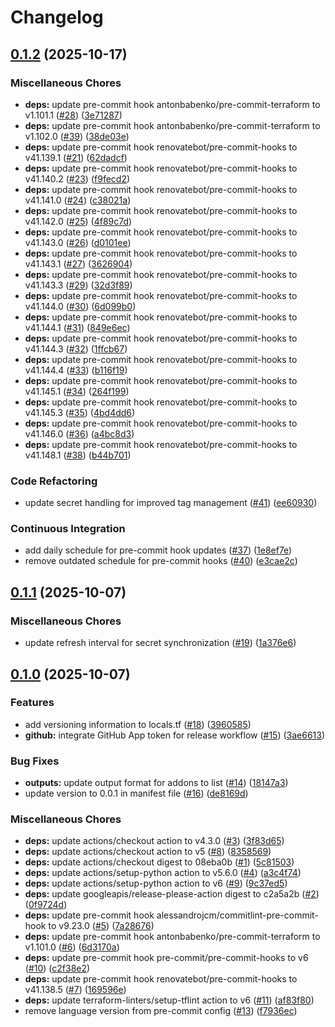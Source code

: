 # Changelog

## [0.1.2](https://github.com/opzkit/terraform-aws-k8s-addons-argocd-cluster-secrets/compare/v0.1.1...v0.1.2) (2025-10-17)


### Miscellaneous Chores

* **deps:** update pre-commit hook antonbabenko/pre-commit-terraform to v1.101.1 ([#28](https://github.com/opzkit/terraform-aws-k8s-addons-argocd-cluster-secrets/issues/28)) ([3e71287](https://github.com/opzkit/terraform-aws-k8s-addons-argocd-cluster-secrets/commit/3e712870cdc881e55893c48259c173c2f6514d18))
* **deps:** update pre-commit hook antonbabenko/pre-commit-terraform to v1.102.0 ([#39](https://github.com/opzkit/terraform-aws-k8s-addons-argocd-cluster-secrets/issues/39)) ([38de03e](https://github.com/opzkit/terraform-aws-k8s-addons-argocd-cluster-secrets/commit/38de03e21f2eaae82619f9312f06633055771bf9))
* **deps:** update pre-commit hook renovatebot/pre-commit-hooks to v41.139.1 ([#21](https://github.com/opzkit/terraform-aws-k8s-addons-argocd-cluster-secrets/issues/21)) ([62dadcf](https://github.com/opzkit/terraform-aws-k8s-addons-argocd-cluster-secrets/commit/62dadcf4abc4fbebe37205cd03729051eebc22cc))
* **deps:** update pre-commit hook renovatebot/pre-commit-hooks to v41.140.2 ([#23](https://github.com/opzkit/terraform-aws-k8s-addons-argocd-cluster-secrets/issues/23)) ([f9fecd2](https://github.com/opzkit/terraform-aws-k8s-addons-argocd-cluster-secrets/commit/f9fecd22df985759e17de620a2099739f3e93e43))
* **deps:** update pre-commit hook renovatebot/pre-commit-hooks to v41.141.0 ([#24](https://github.com/opzkit/terraform-aws-k8s-addons-argocd-cluster-secrets/issues/24)) ([c38021a](https://github.com/opzkit/terraform-aws-k8s-addons-argocd-cluster-secrets/commit/c38021a6d1f69d78554b0281a4968cffcb0e506c))
* **deps:** update pre-commit hook renovatebot/pre-commit-hooks to v41.142.0 ([#25](https://github.com/opzkit/terraform-aws-k8s-addons-argocd-cluster-secrets/issues/25)) ([4f89c7d](https://github.com/opzkit/terraform-aws-k8s-addons-argocd-cluster-secrets/commit/4f89c7dfea66fa9e1c710b92466c0ded3abe9c8c))
* **deps:** update pre-commit hook renovatebot/pre-commit-hooks to v41.143.0 ([#26](https://github.com/opzkit/terraform-aws-k8s-addons-argocd-cluster-secrets/issues/26)) ([d0101ee](https://github.com/opzkit/terraform-aws-k8s-addons-argocd-cluster-secrets/commit/d0101ee9d4cda0cab6da28b505aec5a89ac95603))
* **deps:** update pre-commit hook renovatebot/pre-commit-hooks to v41.143.1 ([#27](https://github.com/opzkit/terraform-aws-k8s-addons-argocd-cluster-secrets/issues/27)) ([3626904](https://github.com/opzkit/terraform-aws-k8s-addons-argocd-cluster-secrets/commit/362690405c381050dd627fde2f753f263a0f727e))
* **deps:** update pre-commit hook renovatebot/pre-commit-hooks to v41.143.3 ([#29](https://github.com/opzkit/terraform-aws-k8s-addons-argocd-cluster-secrets/issues/29)) ([32d3f89](https://github.com/opzkit/terraform-aws-k8s-addons-argocd-cluster-secrets/commit/32d3f892cbb9045dc13e4806066aa3be9855c065))
* **deps:** update pre-commit hook renovatebot/pre-commit-hooks to v41.144.0 ([#30](https://github.com/opzkit/terraform-aws-k8s-addons-argocd-cluster-secrets/issues/30)) ([6d099b0](https://github.com/opzkit/terraform-aws-k8s-addons-argocd-cluster-secrets/commit/6d099b00e509a77c96423fa2fbec1f37a2d11d4d))
* **deps:** update pre-commit hook renovatebot/pre-commit-hooks to v41.144.1 ([#31](https://github.com/opzkit/terraform-aws-k8s-addons-argocd-cluster-secrets/issues/31)) ([849e6ec](https://github.com/opzkit/terraform-aws-k8s-addons-argocd-cluster-secrets/commit/849e6eccd1b7d29cd507976d0933f84b95d19280))
* **deps:** update pre-commit hook renovatebot/pre-commit-hooks to v41.144.3 ([#32](https://github.com/opzkit/terraform-aws-k8s-addons-argocd-cluster-secrets/issues/32)) ([1ffcb67](https://github.com/opzkit/terraform-aws-k8s-addons-argocd-cluster-secrets/commit/1ffcb67ffdeb33b970be40b2773b4a943be8c3cb))
* **deps:** update pre-commit hook renovatebot/pre-commit-hooks to v41.144.4 ([#33](https://github.com/opzkit/terraform-aws-k8s-addons-argocd-cluster-secrets/issues/33)) ([b116f19](https://github.com/opzkit/terraform-aws-k8s-addons-argocd-cluster-secrets/commit/b116f19a2bea5f10c8ff9532a8ef00e46363202c))
* **deps:** update pre-commit hook renovatebot/pre-commit-hooks to v41.145.1 ([#34](https://github.com/opzkit/terraform-aws-k8s-addons-argocd-cluster-secrets/issues/34)) ([264f199](https://github.com/opzkit/terraform-aws-k8s-addons-argocd-cluster-secrets/commit/264f199f79f7a00d538b794de3a2af2540aa68c1))
* **deps:** update pre-commit hook renovatebot/pre-commit-hooks to v41.145.3 ([#35](https://github.com/opzkit/terraform-aws-k8s-addons-argocd-cluster-secrets/issues/35)) ([4bd4dd6](https://github.com/opzkit/terraform-aws-k8s-addons-argocd-cluster-secrets/commit/4bd4dd6f98f18da9275343ce3165ba22e0301695))
* **deps:** update pre-commit hook renovatebot/pre-commit-hooks to v41.146.0 ([#36](https://github.com/opzkit/terraform-aws-k8s-addons-argocd-cluster-secrets/issues/36)) ([a4bc8d3](https://github.com/opzkit/terraform-aws-k8s-addons-argocd-cluster-secrets/commit/a4bc8d3d362540349e757cac717eeceb72eddbb1))
* **deps:** update pre-commit hook renovatebot/pre-commit-hooks to v41.148.1 ([#38](https://github.com/opzkit/terraform-aws-k8s-addons-argocd-cluster-secrets/issues/38)) ([b44b701](https://github.com/opzkit/terraform-aws-k8s-addons-argocd-cluster-secrets/commit/b44b70182892ef0b8180ba9fbff0c4d0ace3bd5b))


### Code Refactoring

* update secret handling for improved tag management ([#41](https://github.com/opzkit/terraform-aws-k8s-addons-argocd-cluster-secrets/issues/41)) ([ee60930](https://github.com/opzkit/terraform-aws-k8s-addons-argocd-cluster-secrets/commit/ee609306faad6b7c8afa8eebb6c3004d553252d7))


### Continuous Integration

* add daily schedule for pre-commit hook updates ([#37](https://github.com/opzkit/terraform-aws-k8s-addons-argocd-cluster-secrets/issues/37)) ([1e8ef7e](https://github.com/opzkit/terraform-aws-k8s-addons-argocd-cluster-secrets/commit/1e8ef7e948c6612d9964f4527983a75bcfb42b85))
* remove outdated schedule for pre-commit hooks ([#40](https://github.com/opzkit/terraform-aws-k8s-addons-argocd-cluster-secrets/issues/40)) ([e3cae2c](https://github.com/opzkit/terraform-aws-k8s-addons-argocd-cluster-secrets/commit/e3cae2c116d5b41a01a39f0581a731ab1f74a665))

## [0.1.1](https://github.com/opzkit/terraform-aws-k8s-addons-argocd-cluster-secrets/compare/v0.1.0...v0.1.1) (2025-10-07)


### Miscellaneous Chores

* update refresh interval for secret synchronization ([#19](https://github.com/opzkit/terraform-aws-k8s-addons-argocd-cluster-secrets/issues/19)) ([1a376e6](https://github.com/opzkit/terraform-aws-k8s-addons-argocd-cluster-secrets/commit/1a376e6105e1b91966bb13c8d8a810f62622886b))

## [0.1.0](https://github.com/opzkit/terraform-aws-k8s-addons-argocd-cluster-secrets/compare/v0.0.1...v0.1.0) (2025-10-07)


### Features

* add versioning information to locals.tf ([#18](https://github.com/opzkit/terraform-aws-k8s-addons-argocd-cluster-secrets/issues/18)) ([3960585](https://github.com/opzkit/terraform-aws-k8s-addons-argocd-cluster-secrets/commit/39605857f5cd101bce4dfa329189023013b7d0c1))
* **github:** integrate GitHub App token for release workflow ([#15](https://github.com/opzkit/terraform-aws-k8s-addons-argocd-cluster-secrets/issues/15)) ([3ae6613](https://github.com/opzkit/terraform-aws-k8s-addons-argocd-cluster-secrets/commit/3ae6613132bef5d149fdfdcb23b84dc5a305e975))


### Bug Fixes

* **outputs:** update output format for addons to list ([#14](https://github.com/opzkit/terraform-aws-k8s-addons-argocd-cluster-secrets/issues/14)) ([18147a3](https://github.com/opzkit/terraform-aws-k8s-addons-argocd-cluster-secrets/commit/18147a37214cb7a0a27a9f501309adc7358b52cd))
* update version to 0.0.1 in manifest file ([#16](https://github.com/opzkit/terraform-aws-k8s-addons-argocd-cluster-secrets/issues/16)) ([de8169d](https://github.com/opzkit/terraform-aws-k8s-addons-argocd-cluster-secrets/commit/de8169d778e7d7855cd6e3efa9afae15f4589a24))


### Miscellaneous Chores

* **deps:** update actions/checkout action to v4.3.0 ([#3](https://github.com/opzkit/terraform-aws-k8s-addons-argocd-cluster-secrets/issues/3)) ([3f83d65](https://github.com/opzkit/terraform-aws-k8s-addons-argocd-cluster-secrets/commit/3f83d65541f2eb697da89661d1692ef37025e9bb))
* **deps:** update actions/checkout action to v5 ([#8](https://github.com/opzkit/terraform-aws-k8s-addons-argocd-cluster-secrets/issues/8)) ([8358569](https://github.com/opzkit/terraform-aws-k8s-addons-argocd-cluster-secrets/commit/8358569ceb3a6750426dd126ac1790ec25972230))
* **deps:** update actions/checkout digest to 08eba0b ([#1](https://github.com/opzkit/terraform-aws-k8s-addons-argocd-cluster-secrets/issues/1)) ([5c81503](https://github.com/opzkit/terraform-aws-k8s-addons-argocd-cluster-secrets/commit/5c81503b1b27b1a3f8d9998de0554687eb165325))
* **deps:** update actions/setup-python action to v5.6.0 ([#4](https://github.com/opzkit/terraform-aws-k8s-addons-argocd-cluster-secrets/issues/4)) ([a3c4f74](https://github.com/opzkit/terraform-aws-k8s-addons-argocd-cluster-secrets/commit/a3c4f74ed9f0072a79e0b48c32ca44f3e12e4181))
* **deps:** update actions/setup-python action to v6 ([#9](https://github.com/opzkit/terraform-aws-k8s-addons-argocd-cluster-secrets/issues/9)) ([9c37ed5](https://github.com/opzkit/terraform-aws-k8s-addons-argocd-cluster-secrets/commit/9c37ed5288a4e0db88e420a9b46be329f52cb29e))
* **deps:** update googleapis/release-please-action digest to c2a5a2b ([#2](https://github.com/opzkit/terraform-aws-k8s-addons-argocd-cluster-secrets/issues/2)) ([0f9724d](https://github.com/opzkit/terraform-aws-k8s-addons-argocd-cluster-secrets/commit/0f9724db3bfc5fa38b82b1137b727494cafd2a89))
* **deps:** update pre-commit hook alessandrojcm/commitlint-pre-commit-hook to v9.23.0 ([#5](https://github.com/opzkit/terraform-aws-k8s-addons-argocd-cluster-secrets/issues/5)) ([7a28676](https://github.com/opzkit/terraform-aws-k8s-addons-argocd-cluster-secrets/commit/7a286762b4408fd51665cfda7bbb834ce8343a96))
* **deps:** update pre-commit hook antonbabenko/pre-commit-terraform to v1.101.0 ([#6](https://github.com/opzkit/terraform-aws-k8s-addons-argocd-cluster-secrets/issues/6)) ([6d3170a](https://github.com/opzkit/terraform-aws-k8s-addons-argocd-cluster-secrets/commit/6d3170a21bf7eea0696e3e22e6faafd8fd5fa2d8))
* **deps:** update pre-commit hook pre-commit/pre-commit-hooks to v6 ([#10](https://github.com/opzkit/terraform-aws-k8s-addons-argocd-cluster-secrets/issues/10)) ([c2f38e2](https://github.com/opzkit/terraform-aws-k8s-addons-argocd-cluster-secrets/commit/c2f38e23f7a43825b2fd17d73edb29f13fc947cc))
* **deps:** update pre-commit hook renovatebot/pre-commit-hooks to v41.138.5 ([#7](https://github.com/opzkit/terraform-aws-k8s-addons-argocd-cluster-secrets/issues/7)) ([169596e](https://github.com/opzkit/terraform-aws-k8s-addons-argocd-cluster-secrets/commit/169596e5b00d01768f1a54d554ec02b2ea448ffa))
* **deps:** update terraform-linters/setup-tflint action to v6 ([#11](https://github.com/opzkit/terraform-aws-k8s-addons-argocd-cluster-secrets/issues/11)) ([af83f80](https://github.com/opzkit/terraform-aws-k8s-addons-argocd-cluster-secrets/commit/af83f809dcbd74be8d4aa5ad923f2cb26c553af9))
* remove language version from pre-commit config ([#13](https://github.com/opzkit/terraform-aws-k8s-addons-argocd-cluster-secrets/issues/13)) ([f7936ec](https://github.com/opzkit/terraform-aws-k8s-addons-argocd-cluster-secrets/commit/f7936ec6187f8a3df16a62c3ec3ab95d2dcd133f))
